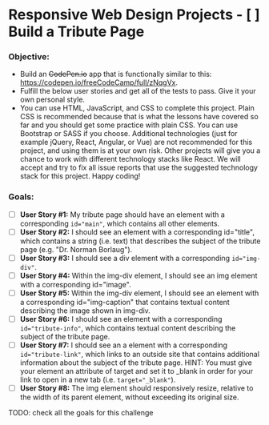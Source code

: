 # Responsive Web Design Projects - [ ] Build a Tribute Page

### Objective: 
- Build an ~~CodePen.io~~ app that is functionally similar to this: https://codepen.io/freeCodeCamp/full/zNqgVx.
- Fulfill the below user stories and get all of the tests to pass. Give it your own personal style.
- You can use HTML, JavaScript, and CSS to complete this project. Plain CSS is recommended because that is what the lessons have covered so far and you should get some practice with plain CSS. You can use Bootstrap or SASS if you choose. Additional technologies (just for example jQuery, React, Angular, or Vue) are not recommended for this project, and using them is at your own risk. Other projects will give you a chance to work with different technology stacks like React. We will accept and try to fix all issue reports that use the suggested technology stack for this project. Happy coding!

### Goals:
- [ ] **User Story #1:** My tribute page should have an element with a corresponding `id="main"`, which contains all other elements.
- [ ] **User Story #2:** I should see an element with a corresponding id="title", which contains a string (i.e. text) that describes the subject of the tribute page (e.g. "Dr. Norman Borlaug").
- [ ] **User Story #3:** I should see a div element with a corresponding `id="img-div"`.
- [ ] **User Story #4:** Within the img-div element, I should see an img element with a corresponding id="image".
- [ ] **User Story #5:** Within the img-div element, I should see an element with a corresponding id="img-caption" that contains textual content describing the image shown in img-div.
- [ ] **User Story #6:** I should see an element with a corresponding `id="tribute-info"`, which contains textual content describing the subject of the tribute page.
- [ ] **User Story #7:** I should see an a element with a corresponding `id="tribute-link"`, which links to an outside site that contains additional information about the subject of the tribute page. HINT: You must give your element an attribute of target and set it to _blank in order for your link to open in a new tab (i.e. `target="_blank"`).
- [ ] **User Story #8:** The img element should responsively resize, relative to the width of its parent element, without exceeding its original size.

TODO: check all the goals for this challenge